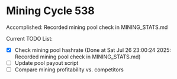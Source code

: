 # Mining Cycle 538

Accomplished: Recorded mining pool check in MINING_STATS.md

Current TODO List:

- [x] Check mining pool hashrate  (Done at Sat Jul 26 23:00:24 2025: Recorded mining pool check in MINING_STATS.md)
- [ ] Update pool payout script
- [ ] Compare mining profitability vs. competitors